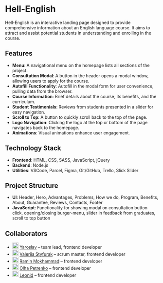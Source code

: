 # Hell-English

Hell-English is an interactive landing page designed to provide comprehensive information about an English language course. It aims to attract and assist potential students in understanding and enrolling in the course.

## Features

- **Menu**: A navigational menu on the homepage lists all sections of the project.
- **Consultation Modal**: A button in the header opens a modal window, allowing users to apply for the course.
- **Autofill Functionality**: Autofill in the modal form for user convenience, pulling data from the browser.
- **Course Information**: Brief details about the course, its benefits, and the curriculum.
- **Student Testimonials**: Reviews from students presented in a slider for easy navigation.
- **Scroll to Top**: A button to quickly scroll back to the top of the page.
- **Logo Navigation**: Clicking the logo at the top or bottom of the page navigates back to the homepage.
- **Animations**: Visual animations enhance user engagement.

## Technology Stack

- **Frontend**: HTML, CSS, SASS, JavaScript, jQuery
- **Backend**: Node.js
- **Utilities**: VSCode, Parcel, Figma, Git/GitHub, Trello, Slick Slider

## Project Structure

- **UI**: Header, Hero, Advantages, Problems, How we do, Program, Benefits, About, Guarantee, Reviews, Contacts, Footer
- **JavaScript**: Functionality for showing modal on consultation button click, opening/closing burger-menu, slider in feedback from graduates, scroll to top button

## Collaborators

* <img src="https://avatars.githubusercontent.com/u/105068511?v=4" width="20px"/>  [Yaroslav](https://github.com/Yaros5lav) – team lead, frontend developer
* <img src="https://avatars.githubusercontent.com/u/95078901?v=4" width="20px"/>   [Valeriia Styfurak](https://github.com/valeriia-styfurak) – scrum master, frontend developer
* <img src="https://avatars.githubusercontent.com/u/101344764?v=4" width="20px"/>  [Ramin Mokhammad](https://github.com/Raminua) – frontend developer
* <img src="https://avatars.githubusercontent.com/u/104621174?v=4" width="20px"/>  [Olha Petrenko](https://github.com/OlhaPetrenko) – frontend developer
* <img src="https://avatars.githubusercontent.com/u/104501564?v=4" width="20px" /> [Leonid](https://github.com/LeonidGHA) – frontend developer
